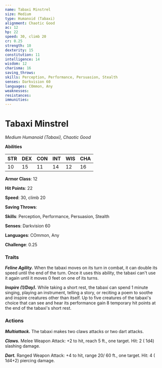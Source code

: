 ```yaml
---
name: Tabaxi Minstrel
size: Medium
type: Humanoid (Tabaxi)
alignment: Chaotic Good
ac: 12
hp: 22
speed: 30, climb 20
cr: 0.25
strength: 10
dexterity: 15
constitution: 11
intelligence: 14
wisdom: 12
charisma: 16
saving_throws: 
skills: Perception, Performance, Persuasion, Stealth
senses: Darkvision 60
languages: COmmon, Any
weaknesses:
resistances:
immunities:
---
```


# Tabaxi Minstrel

*Medium Humanoid (Tabaxi), Chaotic Good*

**Abilities**

| STR | DEX | CON | INT | WIS | CHA |
| --- | --- | --- | --- | --- | --- |
| 10 | 15 | 11 | 14 | 12 | 16 |

**Armor Class**: 12

**Hit Points**: 22

**Speed**: 30, climb 20

**Saving Throws**: 

**Skills**: Perception, Performance, Persuasion, Stealth

**Senses**: Darkvision 60

**Languages**: COmmon, Any

**Challenge**: 0.25


### Traits
***Feline Agility.*** When the tabaxi moves on its turn in combat, it can double its speed until the end of the turn. Once it uses this ability, the tabaxi can't use it again until it moves 0 feet on one of its turns.

***Inspire (1/Day).*** While taking a short rest, the tabaxi can spend 1 minute singing, playing an instrument, telling a story, or reciting a poem to soothe and inspire creatures other than itself. Up to five creatures of the tabaxi's choice that can see and hear its performance gain 8 temporary hit points at the end of the tabaxi's short rest.


### Actions
***Multiattack.*** The tabaxi makes two claws attacks or two dart attacks.

***Claws.*** Melee Weapon Attack:  +2 to hit, reach 5 ft., one target. Hit: 2 ( 1d4) slashing damage.

***Dart.*** Ranged Weapon Attack:  +4 to hit, range 20/ 60 ft., one target. Hit: 4 ( 1d4+2) piercing damage.

